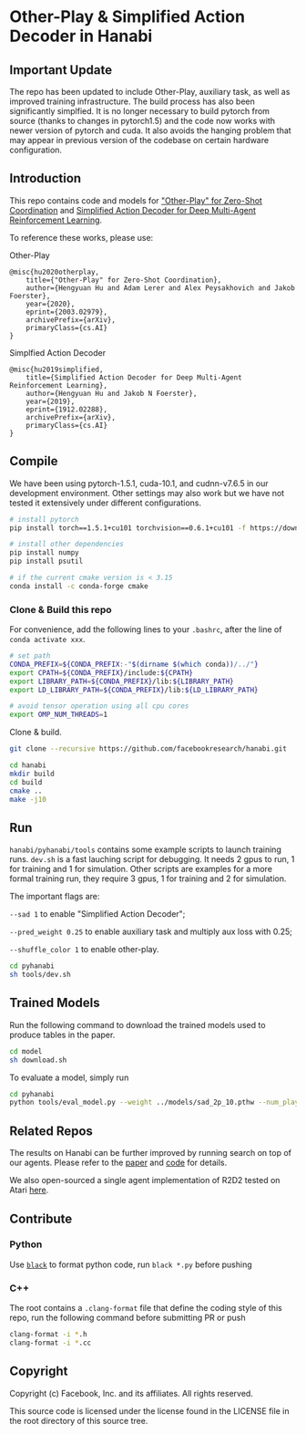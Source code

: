 # Other-Play & Simplified Action Decoder in Hanabi

## Important Update

The repo has been updated to include Other-Play, auxiliary task, as well as improved
training infrastructure. The build process has also been significantly simplfied. It
is no longer necessary to build pytorch from source (thanks to changes in pytorch1.5)
and the code now works with newer version of pytorch and cuda. 
It also avoids the hanging problem that may appear in
previous version of the codebase on certain hardware configuration.

## Introduction

This repo contains code and models for
["Other-Play" for Zero-Shot Coordination](https://arxiv.org/abs/2003.02979)
and [Simplified Action Decoder for Deep Multi-Agent
Reinforcement Learning](https://arxiv.org/abs/1912.02288).

To reference these works, please use:

Other-Play
```
@misc{hu2020otherplay,
    title={"Other-Play" for Zero-Shot Coordination},
    author={Hengyuan Hu and Adam Lerer and Alex Peysakhovich and Jakob Foerster},
    year={2020},
    eprint={2003.02979},
    archivePrefix={arXiv},
    primaryClass={cs.AI}
}
```

Simplfied Action Decoder
```
@misc{hu2019simplified,
    title={Simplified Action Decoder for Deep Multi-Agent Reinforcement Learning},
    author={Hengyuan Hu and Jakob N Foerster},
    year={2019},
    eprint={1912.02288},
    archivePrefix={arXiv},
    primaryClass={cs.AI}
}
```

## Compile
We have been using pytorch-1.5.1, cuda-10.1, and cudnn-v7.6.5 in our development environment.
Other settings may also work but we have not tested it extensively under different configurations.

```bash
# install pytorch
pip install torch==1.5.1+cu101 torchvision==0.6.1+cu101 -f https://download.pytorch.org/whl/torch_stable.html

# install other dependencies
pip install numpy
pip install psutil

# if the current cmake version is < 3.15
conda install -c conda-forge cmake
```

### Clone & Build this repo
For convenience, add the following lines to your `.bashrc`,
after the line of `conda activate xxx`.

```bash
# set path
CONDA_PREFIX=${CONDA_PREFIX:-"$(dirname $(which conda))/../"}
export CPATH=${CONDA_PREFIX}/include:${CPATH}
export LIBRARY_PATH=${CONDA_PREFIX}/lib:${LIBRARY_PATH}
export LD_LIBRARY_PATH=${CONDA_PREFIX}/lib:${LD_LIBRARY_PATH}

# avoid tensor operation using all cpu cores
export OMP_NUM_THREADS=1
```

Clone & build.
```bash
git clone --recursive https://github.com/facebookresearch/hanabi.git

cd hanabi
mkdir build
cd build
cmake ..
make -j10
```

## Run

`hanabi/pyhanabi/tools` contains some example scripts to launch training
runs. `dev.sh` is a fast lauching script for debugging. It needs 2 gpus to run,
1 for training and 1 for simulation. Other scripts are examples for a more formal
training run, they require 3 gpus, 1 for training and 2 for simulation.

The important flags are:

`--sad 1` to enable "Simplified Action Decoder";

`--pred_weight 0.25` to enable auxiliary task and multiply aux loss with 0.25;

`--shuffle_color 1` to enable other-play.

```bash
cd pyhanabi
sh tools/dev.sh
```

## Trained Models

Run the following command to download the trained models used to
produce tables in the paper.
```bash
cd model
sh download.sh
```
To evaluate a model, simply run
```bash
cd pyhanabi
python tools/eval_model.py --weight ../models/sad_2p_10.pthw --num_player 2
```

## Related Repos

The results on Hanabi can be further improved by running search on top
of our agents. Please refer to the [paper](https://arxiv.org/abs/1912.02318) and
[code](https://github.com/facebookresearch/Hanabi_SPARTA) for details.

We also open-sourced a single agent implementation of R2D2 tested on Atari
[here](https://github.com/facebookresearch/rela).

## Contribute

### Python
Use [`black`](https://github.com/psf/black) to format python code,
run `black *.py` before pushing

### C++
The root contains a `.clang-format` file that define the coding style of
this repo, run the following command before submitting PR or push
```bash
clang-format -i *.h
clang-format -i *.cc
```

## Copyright
Copyright (c) Facebook, Inc. and its affiliates.
All rights reserved.

This source code is licensed under the license found in the
LICENSE file in the root directory of this source tree.
